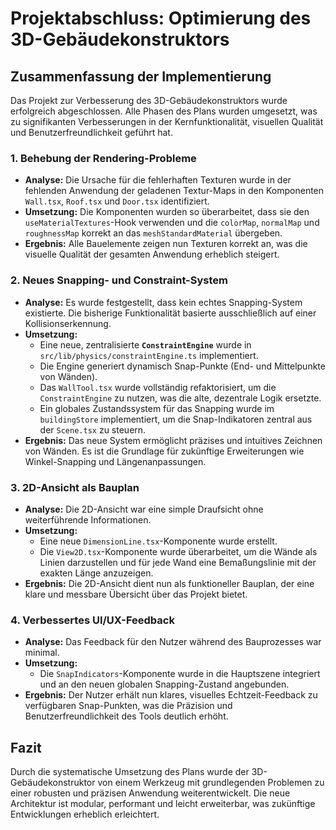 # Projektabschluss: Optimierung des 3D-Gebäudekonstruktors

## Zusammenfassung der Implementierung

Das Projekt zur Verbesserung des 3D-Gebäudekonstruktors wurde erfolgreich abgeschlossen. Alle Phasen des Plans wurden umgesetzt, was zu signifikanten Verbesserungen in der Kernfunktionalität, visuellen Qualität und Benutzerfreundlichkeit geführt hat.  

### 1. Behebung der Rendering-Probleme
- **Analyse:** Die Ursache für die fehlerhaften Texturen wurde in der fehlenden Anwendung der geladenen Textur-Maps in den Komponenten `Wall.tsx`, `Roof.tsx` und `Door.tsx` identifiziert.
- **Umsetzung:** Die Komponenten wurden so überarbeitet, dass sie den `useMaterialTextures`-Hook verwenden und die `colorMap`, `normalMap` und `roughnessMap` korrekt an das `meshStandardMaterial` übergeben.
- **Ergebnis:** Alle Bauelemente zeigen nun Texturen korrekt an, was die visuelle Qualität der gesamten Anwendung erheblich steigert.

### 2. Neues Snapping- und Constraint-System
- **Analyse:** Es wurde festgestellt, dass kein echtes Snapping-System existierte. Die bisherige Funktionalität basierte ausschließlich auf einer Kollisionserkennung.
- **Umsetzung:**
    - Eine neue, zentralisierte **`ConstraintEngine`** wurde in `src/lib/physics/constraintEngine.ts` implementiert.
    - Die Engine generiert dynamisch Snap-Punkte (End- und Mittelpunkte von Wänden).
    - Das `WallTool.tsx` wurde vollständig refaktorisiert, um die `ConstraintEngine` zu nutzen, was die alte, dezentrale Logik ersetzte.
    - Ein globales Zustandssystem für das Snapping wurde im `buildingStore` implementiert, um die Snap-Indikatoren zentral aus der `Scene.tsx` zu steuern.
- **Ergebnis:** Das neue System ermöglicht präzises und intuitives Zeichnen von Wänden. Es ist die Grundlage für zukünftige Erweiterungen wie Winkel-Snapping und Längenanpassungen.

### 3. 2D-Ansicht als Bauplan
- **Analyse:** Die 2D-Ansicht war eine simple Draufsicht ohne weiterführende Informationen.
- **Umsetzung:**
    - Eine neue `DimensionLine.tsx`-Komponente wurde erstellt.
    - Die `View2D.tsx`-Komponente wurde überarbeitet, um die Wände als Linien darzustellen und für jede Wand eine Bemaßungslinie mit der exakten Länge anzuzeigen.
- **Ergebnis:** Die 2D-Ansicht dient nun als funktioneller Bauplan, der eine klare und messbare Übersicht über das Projekt bietet.

### 4. Verbessertes UI/UX-Feedback
- **Analyse:** Das Feedback für den Nutzer während des Bauprozesses war minimal.
- **Umsetzung:**
    - Die `SnapIndicators`-Komponente wurde in die Hauptszene integriert und an den neuen globalen Snapping-Zustand angebunden.
- **Ergebnis:** Der Nutzer erhält nun klares, visuelles Echtzeit-Feedback zu verfügbaren Snap-Punkten, was die Präzision und Benutzerfreundlichkeit des Tools deutlich erhöht.

## Fazit

Durch die systematische Umsetzung des Plans wurde der 3D-Gebäudekonstruktor von einem Werkzeug mit grundlegenden Problemen zu einer robusten und präzisen Anwendung weiterentwickelt. Die neue Architektur ist modular, performant und leicht erweiterbar, was zukünftige Entwicklungen erheblich erleichtert.
